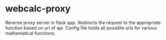 # webcalc-proxy
Reverse proxy server in flask app. Redirects the request to the appropriate function based on url of api. Config file holds all possible urls for various mathematical functions. 
